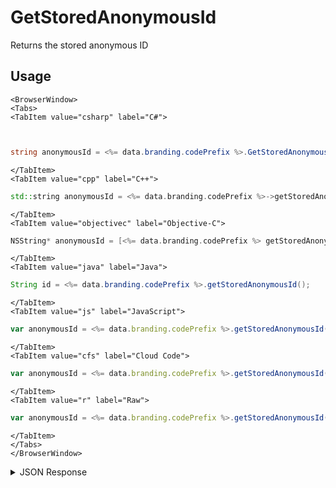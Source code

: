 # GetStoredAnonymousId

Returns the stored anonymous ID

## Usage

```mdx-code-block
<BrowserWindow>
<Tabs>
<TabItem value="csharp" label="C#">
```

```csharp


string anonymousId = <%= data.branding.codePrefix %>.GetStoredAnonymousId();
```

```mdx-code-block
</TabItem>
<TabItem value="cpp" label="C++">
```

```cpp
std::string anonymousId = <%= data.branding.codePrefix %>->getStoredAnonymousId();
```

```mdx-code-block
</TabItem>
<TabItem value="objectivec" label="Objective-C">
```

```objectivec
NSString* anonymousId = [<%= data.branding.codePrefix %> getStoredAnonymousId];
```

```mdx-code-block
</TabItem>
<TabItem value="java" label="Java">
```

```java
String id = <%= data.branding.codePrefix %>.getStoredAnonymousId();
```

```mdx-code-block
</TabItem>
<TabItem value="js" label="JavaScript">
```

```javascript
var anonymousId = <%= data.branding.codePrefix %>.getStoredAnonymousId();
```

```mdx-code-block
</TabItem>
<TabItem value="cfs" label="Cloud Code">
```

```javascript
var anonymousId = <%= data.branding.codePrefix %>.getStoredAnonymousId();
```

```mdx-code-block
</TabItem>
<TabItem value="r" label="Raw">
```

```javascript
var anonymousId = <%= data.branding.codePrefix %>.getStoredAnonymousId();
```

```mdx-code-block
</TabItem>
</Tabs>
</BrowserWindow>
```

<details>
<summary>JSON Response</summary>

```javascript
var anonymousId = <%= data.branding.codePrefix %>.getStoredAnonymousId();
```
</details>

